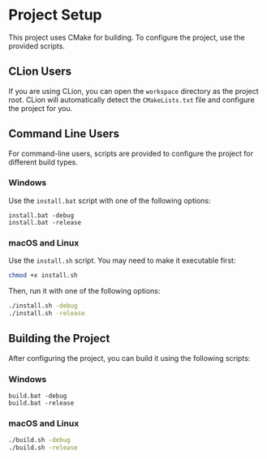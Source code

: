 # Project Setup

This project uses CMake for building. To configure the project, use the provided scripts.

## CLion Users

If you are using CLion, you can open the `workspace` directory as the project root. CLion will automatically detect the `CMakeLists.txt` file and configure the project for you.

## Command Line Users

For command-line users, scripts are provided to configure the project for different build types.

### Windows

Use the `install.bat` script with one of the following options:

```batch
install.bat -debug
install.bat -release
```

### macOS and Linux

Use the `install.sh` script. You may need to make it executable first:

```bash
chmod +x install.sh
```

Then, run it with one of the following options:

```bash
./install.sh -debug
./install.sh -release
```

## Building the Project

After configuring the project, you can build it using the following scripts:

### Windows

```batch
build.bat -debug
build.bat -release
```

### macOS and Linux

```bash
./build.sh -debug
./build.sh -release
```
